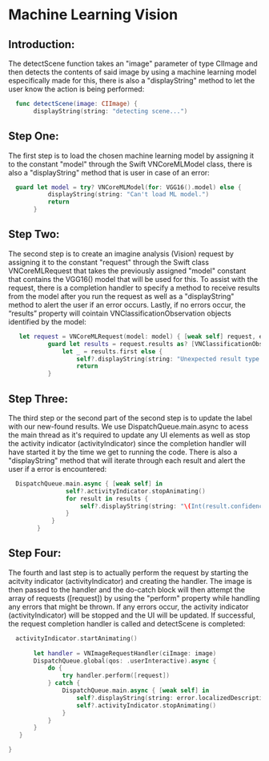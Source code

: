 # Machine Learning Vision

## Introduction:
The detectScene function takes an "image" parameter of type CIImage and then detects the contents of said image by using a machine learning model especifically made for this, there is also a "displayString" method to let the user know the action is being performed: 

 ```swift
   func detectScene(image: CIImage) {
        displayString(string: "detecting scene...")
  ```
## Step One:
The first step is to load the chosen machine learning model by assigning it to the constant "model" through the Swift VNCoreMLModel class, there is also a "displayString" method that is user in case of an error:
        
       
 ```swift
   guard let model = try? VNCoreMLModel(for: VGG16().model) else {
            displayString(string: "Can't load ML model.")
            return
        }
  ```

## Step Two:
The second step is to create an imagine analysis (Vision) request by assigning it to the constant "request" through the Swift class VNCoreMLRequest that takes the previously assigned "model" constant that contains the VGG16() model that will be used for this. To assist with the request, there is a completion handler to specify a method to receive results from the model after you run the request as well as a "displayString" method to alert the user if an error occurs. Lastly, if no errors occur, the “results” property will cointain VNClassificationObservation objects identified by the model:
        
        
 ```swift
    let request = VNCoreMLRequest(model: model) { [weak self] request, error in
            guard let results = request.results as? [VNClassificationObservation],
                let _ = results.first else {
                    self?.displayString(string: "Unexpected result type from VNCoreMLRequest")
                    return
            }
  ```
## Step Three:  
The third step or the second part of the second step is to update the label with our new-found results. We use DispatchQueue.main.async to acess the main thread as it's required to update any UI elements as well as stop the activity indicator (activityIndicator) since the completion handler will have started it by the time we get to running the code. There is also a "displayString" method that will iterate through each result and alert the user if a error is encountered:

```swift
  DispatchQueue.main.async { [weak self] in
                self?.activityIndicator.stopAnimating()
                for result in results {
                    self?.displayString(string: "\(Int(result.confidence * 100))% \(result.identifier)")
                }
            }
        }
   ```
## Step Four:
The fourth and last step is to actually perform the request by starting the acitvity indicator (activityIndicator) and creating the handler. The image is then passed to the handler and the do-catch block will then attempt the array of requests ([request]) by using the "perform" property while handling any errors that might be thrown. If any errors occur, the activity indicator (activityIndicator) will be stopped and the UI will be updated. If successful, the request completion handler is called and detectScene is completed:
       
       
 ```swift
   activityIndicator.startAnimating()
        
        let handler = VNImageRequestHandler(ciImage: image)
        DispatchQueue.global(qos: .userInteractive).async {
            do {
                try handler.perform([request])
            } catch {
                DispatchQueue.main.async { [weak self] in
                    self?.displayString(string: error.localizedDescription)
                    self?.activityIndicator.stopAnimating()
                }
            }
        }
    }

}
  ```
